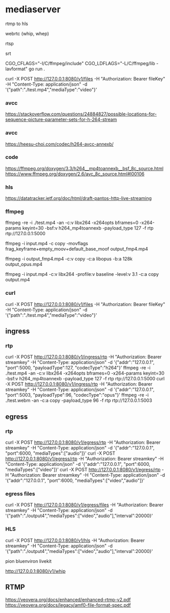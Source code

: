 # mediaserver

rtmp to hls

webrtc (whip, whep)

rtsp

srt


CGO_CFLAGS="-I/C/ffmpeg/include" CGO_LDFLAGS="-L/C/ffmpeg/lib -lavformat" go run .


curl -X POST http://127.0.0.1:8080/v1/files -H "Authorization: Bearer fileKey" -H "Content-Type: application/json" -d '{"path":"./test.mp4","mediaType":"video"}'


### avcc
https://stackoverflow.com/questions/24884827/possible-locations-for-sequence-picture-parameter-sets-for-h-264-stream

### avcc
https://heesu-choi.com/codec/h264-avcc-annexb/

### code
https://ffmpeg.org/doxygen/3.3/h264__mp4toannexb__bsf_8c_source.html
https://www.ffmpeg.org/doxygen/2.6/avc_8c_source.html#l00106

### hls
https://datatracker.ietf.org/doc/html/draft-pantos-http-live-streaming


### ffmpeg
ffmpeg -re -i ./test.mp4 -an -c:v libx264 -x264opts bframes=0 -x264-params keyint=30 -bsf:v h264_mp4toannexb -payload_type 127 -f rtp rtp://127.0.0.1:5000

ffmpeg -i input.mp4 -c copy -movflags frag_keyframe+empty_moov+default_base_moof output_fmp4.mp4

ffmpeg -i output_fmp4.mp4 -c:v copy -c:a libopus -b:a 128k output_opus.mp4

ffmpeg -i input.mp4 -c:v libx264 -profile:v baseline -level:v 3.1 -c:a copy output.mp4

### curl
curl -X POST http://127.0.0.1:8080/v1/files -H "Authorization: Bearer fileKey" -H "Content-Type: application/json" -d '{"path":"./test.mp4","mediaType":"video"}'

## ingress
### rtp
curl -X POST http://127.0.0.1:8080/v1/ingress/rtp -H "Authorization: Bearer streamkey" -H "Content-Type: application/json" -d '{"addr":"127.0.0.1", "port":5000, "payloadType":127, "codecType":"h264"}'
ffmpeg -re -i ./test.mp4 -an -c:v libx264 -x264opts bframes=0 -x264-params keyint=30 -bsf:v h264_mp4toannexb -payload_type 127 -f rtp rtp://127.0.0.1:5000
curl -X POST http://127.0.0.1:8080/v1/ingress/rtp -H "Authorization: Bearer streamkey" -H "Content-Type: application/json" -d '{"addr":"127.0.0.1", "port":5003, "payloadType":96, "codecType":"opus"}'
ffmpeg -re -i ./test.webm -an -c:a copy -payload_type 96 -f rtp rtp://127.0.0.1:5003

## egress
### rtp
curl -X POST http://127.0.0.1:8080/v1/egress/rtp -H "Authorization: Bearer streamkey" -H "Content-Type: application/json" -d '{"addr":"127.0.0.1", "port":6000, "mediaTypes":["audio"]}'
curl -X POST http://127.0.0.1:8080/v1/egress/rtp -H "Authorization: Bearer streamkey" -H "Content-Type: application/json" -d '{"addr":"127.0.0.1", "port":6000, "mediaTypes":["video"]}'
curl -X POST http://127.0.0.1:8080/v1/egress/rtp -H "Authorization: Bearer streamkey" -H "Content-Type: application/json" -d '{"addr":"127.0.0.1", "port":6000, "mediaTypes":["video","audio"]}'

### egress files
curl -X POST http://127.0.0.1:8080/v1/egress/files -H "Authorization: Bearer streamkey" -H "Content-Type: application/json" -d '{"path":"./output4","mediaTypes":["video","audio"],"interval":20000}'

### HLS
curl -X POST http://127.0.0.1:8080/v1/hls -H "Authorization: Bearer streamkey" -H "Content-Type: application/json" -d '{"path":"./output4","mediaTypes":["video","audio"],"interval":20000}'

pion
bluenviron
livekit


http://127.0.0.1:8080/v1/whip


## RTMP
https://veovera.org/docs/enhanced/enhanced-rtmp-v2.pdf
https://veovera.org/docs/legacy/amf0-file-format-spec.pdf